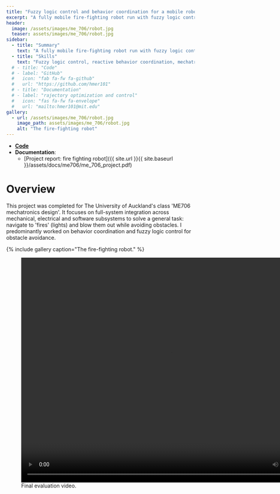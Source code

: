 ```yaml
---
title: "Fuzzy logic control and behavior coordination for a mobile robot"
excerpt: "A fully mobile fire-fighting robot run with fuzzy logic control."
header:
  image: /assets/images/me_706/robot.jpg
  teaser: assets/images/me_706/robot.jpg
sidebar:
  - title: "Summary"
    text: "A fully mobile fire-fighting robot run with fuzzy logic control."
  - title: "Skills"
    text: "Fuzzy logic control, reactive behavior coordination, mechatronics design and integration in a team, c++"
  # - title: "Code"
  # - label: "GitHub"
  #   icon: "fab fa-fw fa-github"
  #   url: "https://github.com/hmer101"
  # - title: "Documentation"
  # - label: "rajectory optimization and control"
  #   icon: "fas fa-fw fa-envelope"
  #   url: "mailto:hmer101@mit.edu"
gallery:
  - url: /assets/images/me_706/robot.jpg
    image_path: assets/images/me_706/robot.jpg
    alt: "The fire-fighting robot"
---
```


- **[Code](https://github.com/HarveyMerton/me706_project)**
- **Documentation**:
  - [Project report: fire fighting robot]({{ site.url }}{{ site.baseurl }}/assets/docs/me706/me_706_project.pdf)


# Overview
This project was completed for The University of Auckland's class 'ME706 mechatronics design'. It focuses on full-system integration across mechanical, electrical and software subsystems to solve a general task: navigate to 'fires' (lights) and blow them out while avoiding obstacles. I predominantly worked on behavior coordination and fuzzy logic control for obstacle avoidance.

{% include gallery caption="The fire-fighting robot." %}


<figure>
  <video width="800" height="600" controls>
    <source src="{{ site.url }}{{ site.baseurl }}/assets/docs/me_706/final_run.mp4" type="video/mp4">
    Your browser does not support the video tag.
  </video>
    <figcaption>Final evaluation video.</figcaption>
</figure>




